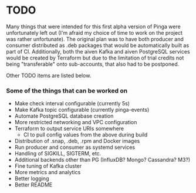 # TODO

Many things that were intended for this first alpha version
of Pinga were unfortunately left out (I'm afraid my choice
of time to work on the project was rather unfortunate). The
original plan was to have both producer and consumer distributed
as .deb packages that would be automatically built as part of CI.
Additionally, both the aiven Kafka and aiven PostgreSQL
services would be created by Terraform but due to the
limitation of trial credits not being "transferable" onto
sub-accounts, that also had to be postponed.

Other TODO items are listed below.

### Some of the things that can be worked on

- Make check interval configurable (currently 5s)
- Make Kafka topic configurable (currently pinga-events)
- Automate PostgreSQL database creation
- More restricted networking and VPC configuration
- Terraform to output service URIs somewhere
  - CI to pull config values from the above during build
- Distribution of .snap, .deb, .rpm and Docker images
- Run producer and consumer as systemd services
- Handling of SIGKILL, SIGTERM, etc.
- Additional backends other than PG (InfluxDB? Mongo? Cassandra? M3?)
- Fine tuning of Kafka cluster
- More metrics and analytics
- Better logging
- Better README
